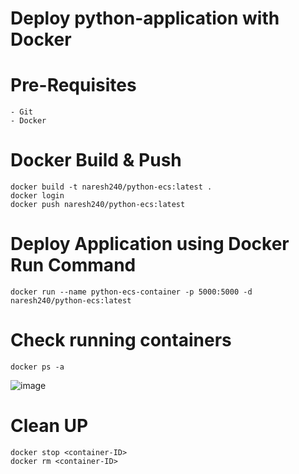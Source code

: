 # Deploy python-application with Docker

# Pre-Requisites
    - Git
    - Docker
# Docker Build & Push
    docker build -t naresh240/python-ecs:latest .
    docker login
    docker push naresh240/python-ecs:latest
# Deploy Application using Docker Run Command
    docker run --name python-ecs-container -p 5000:5000 -d naresh240/python-ecs:latest
# Check running containers 
    docker ps -a
  ![image](https://user-images.githubusercontent.com/58024415/99899450-6dfbc100-2ccf-11eb-878e-1a626b5fa53e.png)
# Clean UP
    docker stop <container-ID>
    docker rm <container-ID>
